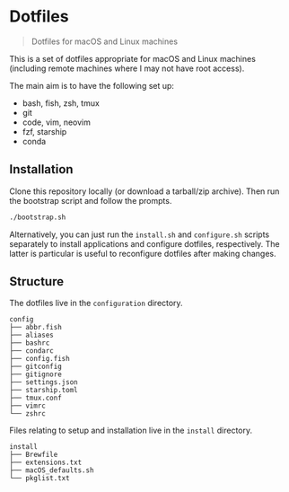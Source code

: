 Dotfiles
========

> Dotfiles for macOS and Linux machines

This is a set of dotfiles appropriate for macOS and Linux machines (including remote machines where I may not have root access).

The main aim is to have the following set up:

- bash, fish, zsh, tmux
- git
- code, vim, neovim
- fzf, starship
- conda

Installation
------------

Clone this repository locally (or download a tarball/zip archive). Then run the bootstrap script and follow the prompts.

```bash
./bootstrap.sh
```

Alternatively, you can just run the `install.sh` and `configure.sh` scripts separately to install applications and configure dotfiles, respectively. The latter is particular is useful to reconfigure dotfiles after making changes.

Structure
---------

The dotfiles live in the `configuration` directory.

```
config
├── abbr.fish
├── aliases
├── bashrc
├── condarc
├── config.fish
├── gitconfig
├── gitignore
├── settings.json
├── starship.toml
├── tmux.conf
├── vimrc
└── zshrc
```

Files relating to setup and installation live in the `install` directory.

```
install
├── Brewfile
├── extensions.txt
├── macOS_defaults.sh
└── pkglist.txt
```
